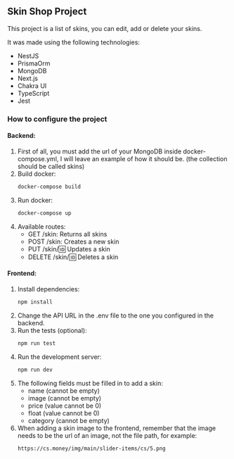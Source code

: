 ## Skin Shop Project

This project is a list of skins, you can edit, add or delete your skins.

It was made using the following technologies:
- NestJS
- PrismaOrm
- MongoDB
- Next.js
- Chakra UI
- TypeScript
- Jest

### How to configure the project

#### Backend:
1. First of all, you must add the url of your MongoDB inside docker-compose.yml, I will leave an example of how it should be. (the collection should be called skins)
2. Build docker:
    ```bash
    docker-compose build
    ```
3. Run docker:
    ```bash
    docker-compose up
    ```
4. Available routes:
    - GET /skin: Returns all skins
    - POST /skin: Creates a new skin
    - PUT /skin/:id: Updates a skin
    - DELETE /skin/:id: Deletes a skin

#### Frontend:
1. Install dependencies:
    ```bash
    npm install
    ```
2. Change the API URL in the .env file to the one you configured in the backend.
3. Run the tests (optional):
    ```bash
    npm run test
    ```
4. Run the development server:
    ```bash
    npm run dev
    ```
5. The following fields must be filled in to add a skin:
    - name (cannot be empty)
    - image (cannot be empty)
    - price (value cannot be 0)
    - float (value cannot be 0)
    - category (cannot be empty)
6. When adding a skin image to the frontend,
remember that the image needs to be the url of an image, not the file path, for example:
    ```bash
    https://cs.money/img/main/slider-items/cs/5.png
    ```